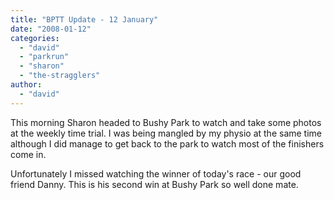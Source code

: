 ```yaml
---
title: "BPTT Update - 12 January"
date: "2008-01-12"
categories: 
  - "david"
  - "parkrun"
  - "sharon"
  - "the-stragglers"
author: 
  - "david"
---
```


This morning Sharon headed to Bushy Park to watch and take some photos at the weekly time trial. I was being mangled by my physio at the same time although I did manage to get back to the park to watch most of the finishers come in.

Unfortunately I missed watching the winner of today's race - our good friend Danny. This is his second win at Bushy Park so well done mate.
